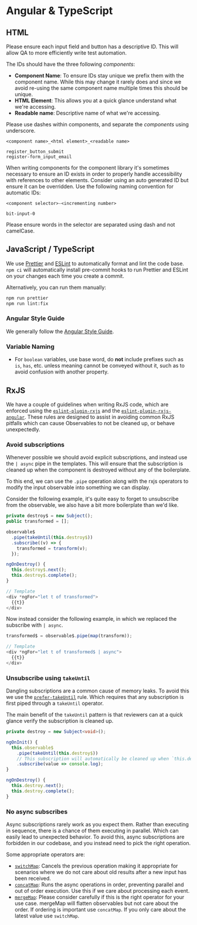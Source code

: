 # Angular & TypeScript

## HTML

Please ensure each input field and button has a descriptive ID. This will allow QA to more
efficiently write test automation.

The IDs should have the three following _components_:

- **Component Name**: To ensure IDs stay unique we prefix them with the component name. While this
  may change it rarely does and since we avoid re-using the same component name multiple times this
  should be unique.
- **HTML Element**: This allows you at a quick glance understand what we're accessing.
- **Readable name**: Descriptive name of what we're accessing.

Please use dashes within components, and separate the _components_ using underscore.

```
<component name>_<html element>_<readable name>

register_button_submit
register-form_input_email
```

When writing components for the component library it's sometimes necessary to ensure an ID exists in
order to properly handle accessibility with references to other elements. Consider using an auto
generated ID but ensure it can be overridden. Use the following naming convention for automatic IDs:

```
<component selector>-<incrementing number>

bit-input-0
```

Please ensure words in the selector are separated using dash and not camelCase.

## JavaScript / TypeScript

We use [Prettier](https://prettier.io/) and [ESLint](https://eslint.org/) to automatically format
and lint the code base. `npm ci` will automatically install pre-commit hooks to run Prettier and
ESLint on your changes each time you create a commit.

Alternatively, you can run them manually:

```bash
npm run prettier
npm run lint:fix
```

### Angular Style Guide

We generally follow the [Angular Style Guide](https://angular.io/guide/styleguide).

### Variable Naming

- For `boolean` variables, use base word, do **not** include prefixes such as `is`, `has`, etc.
  unless meaning cannot be conveyed without it, such as to avoid confusion with another property.

## RxJS

We have a couple of guidelines when writing RxJS code, which are enforced using the
[`eslint-plugin-rxjs`](https://github.com/cartant/eslint-plugin-rxjs) and the
[`eslint-plugin-rxjs-angular`](https://github.com/cartant/eslint-plugin-rxjs-angular). These rules
are designed to assist in avoiding common RxJS pitfalls which can cause Observables to not be
cleaned up, or behave unexpectedly.

### Avoid subscriptions

Whenever possible we should avoid explicit subscriptions, and instead use the `| async` pipe in the
templates. This will ensure that the subscription is cleaned up when the component is destroyed
without any of the boilerplate.

To this end, we can use the `.pipe` operation along with the rxjs operators to modify the input
observable into something we can display.

Consider the following example, it's quite easy to forget to unsubscribe from the observable, we
also have a bit more boilerplate than we'd like.

```typescript
private destroy$ = new Subject();
public transformed = [];

observable$
  .pipe(takeUntil(this.destroy$))
  .subscribe((v) => {
    transformed = transform(v);
  });

ngOnDestroy() {
  this.destroy$.next();
  this.destroy$.complete();
}

// Template
<div *ngFor="let t of transformed">
  {{t}}
</div>
```

Now instead consider the following example, in which we replaced the subscribe with `| async`.

```typescript
transformed$ = observable$.pipe(map(transform));

// Template
<div *ngFor="let t of transformed$ | async">
  {{t}}
</div>
```

### Unsubscribe using `takeUntil`

Dangling subscriptions are a common cause of memory leaks. To avoid this we use the
[`prefer-takeUntil`](https://github.com/cartant/eslint-plugin-rxjs-angular/blob/main/docs/rules/prefer-takeuntil.md)
rule. Which requires that any subscription is first piped through a `takeUntil` operator.

The main benefit of the `takeUntil` pattern is that reviewers can at a quick glance verify the
subscription is cleaned up.

```ts
private destroy = new Subject<void>();

ngOnInit() {
  this.observable$
    .pipe(takeUntil(this.destroy$))
    // This subscription will automatically be cleaned up when `this.destroy$` emits.
    .subscribe(value => console.log);
}

ngOnDestroy() {
  this.destroy.next();
  this.destroy.complete();
}
```

### No async subscribes

Async subscriptions rarely work as you expect them. Rather than executing in sequence, there is a
chance of them executing in parallel. Which can easily lead to unexpected behavior. To avoid this,
async subscriptions are forbidden in our codebase, and you instead need to pick the right operation.

Some appropriate operators are:

- [`switchMap`](https://www.learnrxjs.io/learn-rxjs/operators/transformation/switchmap): Cancels the
  previous operation making it appropriate for scenarios where we do not care about old results
  after a new input has been received.
- [`concatMap`](https://www.learnrxjs.io/learn-rxjs/operators/transformation/concatmap): Runs the
  async operations in order, preventing parallel and out of order execution. Use this if we care
  about processing each event.
- [`mergeMap`](https://www.learnrxjs.io/learn-rxjs/operators/transformation/mergemap): Please
  consider carefully if this is the right operator for your use case. mergeMap will flatten
  observables but not care about the order. If ordering is important use `concatMap`. If you only
  care about the latest value use `switchMap`.
